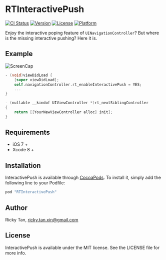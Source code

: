 # RTInteractivePush

[![CI Status](http://img.shields.io/travis/rickytan/RTInteractivePush.svg?style=flat)](https://travis-ci.org/rickytan/RTInteractivePush)
[![Version](https://img.shields.io/cocoapods/v/RTInteractivePush.svg?style=flat)](http://cocoapods.org/pods/RTInteractivePush)
[![License](https://img.shields.io/cocoapods/l/RTInteractivePush.svg?style=flat)](http://cocoapods.org/pods/RTInteractivePush)
[![Platform](https://img.shields.io/cocoapods/p/RTInteractivePush.svg?style=flat)](http://cocoapods.org/pods/RTInteractivePush)

Enjoy the interactive poping feature of `UINavigationController`? But where is the missing interactive pushing? Here it is.

## Example

![ScreenCap](https://user-images.githubusercontent.com/1250207/27914013-7a103aba-6294-11e7-949d-a3fb340e86ce.gif)

```objective-c
- (void)viewDidLoad {
    [super viewDidLoad];
    self.navigationController.rt_enableInteractivePush = YES;
    ...
}

- (nullable __kindof UIViewController *)rt_nextSiblingController
{
    return [[YourNewViewController alloc] init];
}
```

## Requirements
- iOS 7 +
- Xcode 8 +

## Installation

InteractivePush is available through [CocoaPods](http://cocoapods.org). To install
it, simply add the following line to your Podfile:

```ruby
pod "RTInteractivePush"
```

## Author

Ricky Tan, ricky.tan.xin@gmail.com

## License

InteractivePush is available under the MIT license. See the LICENSE file for more info.
